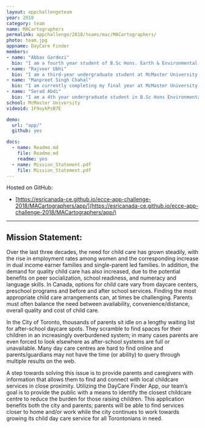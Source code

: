 ```yaml
---
layout: appchallengeteam
year: 2018
category: team
name: MACartographers
permalink: appchallenge/2018/teams/mac/MACartographers/
photo: team.jpg
appname: DayCare Finder
members:
- name: "Abbas Gardezi"
  bio: "I am a fourth year student of B.Sc Hons. Earth & Environmental Science at McMaster University, with a GIS minor. I am interested in using GIS applications for analyzing land use changes and urban planning; with specific interest in sustainability. I am interested in hiking, playing soccer, meeting friends and traveling."
- name: "Rajveer Ubhi"
  bio: "I am a third-year undergraduate student at McMaster University currently in Honours Earth and Environmental Sciences pursuing a minor in GIS. I enjoy developing my GIS skills and look forward to implementing them in multiple disciplines like petroleum geology and hydrogeology. In my spare time I enjoy playing soccer and watching basketball."
- name: "Manpreet Singh Chahal"
  bio: "I am currently completing my final year at McMaster University where I am studying Biology and Environmental Science with a minor in GIS. I enjoy integrating the use of GIS in ecological applications as well as data visualization using remote sensing techniques. During my free time, I enjoy playing sports such as basketball and soccer and watching hockey."
- name: "Serad Abdi"
  bio: "I am a 4th year undergraduate student in B.Sc Hons Environmental Science and Geography seeking to minor in GIS. I’m very interested in hydrology and renewable energy resources as well as exploring how various technologies like GIS can help improve our carbon footprints. Outside of my academic interests i enjoy reading, playing soccer, and watching nature documentaries."
school: McMaster University
videoid: 1F9oykPzB7E

demo:
  url: "app/"
  github: yes

docs:
  - name: Readme.md
    file: Readme.md
    readme: yes
  - name: Mission_Statement.pdf
    file: Mission_Statement.pdf
---
```


Hosted on GitHub:

- [https://esricanada-ce.github.io/ecce-app-challenge-2018/MACartographers/app/](https://esricanada-ce.github.io/ecce-app-challenge-2018/MACartographers/app/)

---

## Mission Statement:

Over the last three decades, the need for child care has grown steadily, with the rise in employment rates among women and the corresponding increase in dual income earner families and single-parent led families. In addition, the demand for quality child care has also increased, due to the potential benefits on peer socialization, school readiness, and numeracy and language skills. In Canada, options for child care vary from daycare centers, preschool programs and before and after school services. Finding the most appropriate child care arrangements can, at times be challenging. Parents must often balance the need between availability, convenience/distance, overall quality and cost of child care.

In the City of Toronto, thousands of parents sit idle on a lengthy waiting list for after-school daycare spots. They scramble to find spaces for their children in an increasingly overburdened system; in many cases parents are even forced to look elsewhere as after-school systems are full or unavailable. Many day care centres are hard to find online and parents/guardians may not have the time (or ability) to query through multiple results on the web.

A step towards solving this issue is to provide parents and caregivers with information that allows them to find and connect with local childcare services in close proximity. Utilizing the DayCare Finder App, our team’s goal is to provide the public with a means to identify the closest childcare centre to reduce the burden for those raising children. This application benefits both the city and parents; parents will be able to find services closer to home and/or work while the city continues to work towards growing its child day care service for all Torontonians in need.
